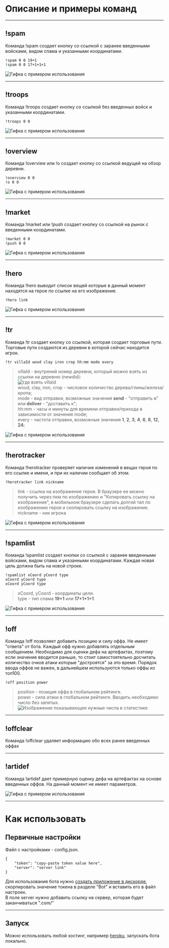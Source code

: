 # Описание и примеры команд

---

## !spam

Команда !spam создает кнопку со ссылкой с заранее введенными войсками, видом спама и указанными координатами.

```text
!spam 0 0 19+1
!spam 0 0 17+1+1+1
```

![Гифка с примером использования](./readme/spam.gif)

---

## !troops

Команда !troops создает кнопку со ссылкой без введенных войск и указанными координатами.

```text
!troops 0 0
```

![Гифка с примером использования](./readme/troops.gif)

---

## !overview

Команда !overview или !o создает кнопку со ссылкой ведущей на обзор деревни.

```text
!overview 0 0
!o 0 0
```

![Гифка с примером использования](./readme/overview.gif)

---

## !market

Команда !market или !push создает кнопку со ссылкой на рынок с введенными координатами.

```text
!market 0 0
!push 0 0
```

![Гифка с примером использования](./readme/market.gif)

---

## !hero

Команда !hero выводит список вещей которые в данный момент находятся на герое по ссылке на его изображение.

```text
!hero link
```

![Гифка с примером использования](./readme/hero.gif)

---

## !tr

Команда !tr создает кнопку со ссылкой, которая создает торговые пути. Торговые пути создаются из деревни в которой сейчас находится игрок.

```text
!tr villaId wood clay iron crop hh:mm mode every
```

> villaId - внутрений номер деревни, который можно взять из ссылки на деревню (newdid):  
![где взять villaId](./readme/villaId.png)  
wood, clay, iron, crop - числовое количество дерева/глины/железа/кропа;  
mode - вид отправки, возможные значения **send** - "отправить в" или **deliver** - "доставить к";  
hh:mm - часы и минуты для времени отправки/прихода в зависимости от значения mode;  
every - частота отправки, возможные значения **1**, **2**, **3**, **4**, **6**, **8**, **12**, **24**;

![Гифка с примером использования](./readme/tr.gif)

---

## !herotracker

Команда !herotracker проверяет наличие изменений в вещах героя по его ссылке и имени, и при их наличии сообщает об этом.

```text
!herotracker link nickname
```

> link - ссылка на изображение героя. В браузере ее можно получить через пкм по изображению и "Копировать ссылку на изображение", в мобильном браузере сделать долгий тап по изображению героя и скопировать ссылку на изображение.  
nickname - ник игрока

![Гифка с примером использования](./readme/herotracker.gif)

---

## !spamlist

Команда !spamlist создает кнопки со ссылкой с заранее введенными войсками, видом спама и указанными координатами. Каждая новая цель должна быть на новой строке.

```text
!spamlist xCoord yCoord type
xCoord yCoord type
xCoord yCoord type
```

> xCoord, yCoord - координаты цели.  
type - тип спама **19+1** или **17+1+1+1**.

![Гифка с примером использования](./readme/spamlist.gif)

---

## !off

Команда !off позволяет добавить позицию и силу оффа. Не имеет "ответа" от бота. Каждый офф нужно добавлять отдельным сообщением. Необходимо для оценки дефа на артефактах, поэтому если значение вводится раньше, то стоит самостоятельно досчитать количество очков атаки которые "достроятся" за это время. Порядок ввода оффов не важен, в дальнейшем используются только оффы из топ100.

```text
!off position power
```

> position - позиция оффа в глобальном рейтинге.  
power - сила атаки в глобальном рейтинге. Вводить необходимо число без запятых.
![Изображение показывающее нужные числа в статистике](./readme/off.png)

---

## !offclear

Команда !offclear удаляет информацию обо всех ранее введенных оффах

---

## !artidef

Команда !artidef дает примерную оценку дефа на артефактах на основе введенных оффов. На данный момент не имеет параметров.

![Гифка с примером использования](./readme/artidef.gif)

---

# Как использовать

## Первичные настройки

Файл с настройками - config.json.

```text
{
    "token": "copy-paste token value here",
    "server": "server link"
}
```

Для использования бота нужно [создать приложение в дискорде](https://discordjs.guide/preparations/setting-up-a-bot-application.html#creating-your-bot), скорпировать значение токена в разделе "Bot" и вставить его в файл настроек.  
В поле server нужно добавить ссылку на сервер, которая будет заканчиваться ".com/"

---

## Запуск

Можно использовать любой хостинг, например [heroku](https://devcenter.heroku.com/articles/git), запускать бота локально.
